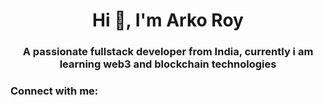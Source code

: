 <h1 align="center">Hi 👋, I'm Arko Roy</h1>
<h3 align="center">A passionate fullstack developer from India, currently i am learning web3 and blockchain technologies</h3>

<h3 align="left">Connect with me:</h3>
<p align="left">
</p>
